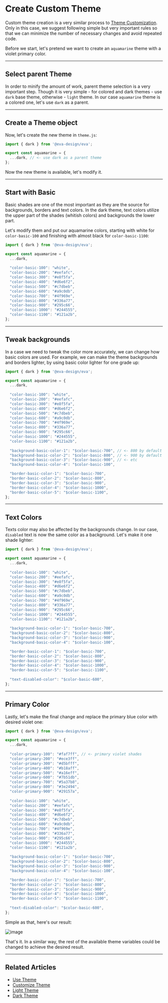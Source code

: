 # Create Custom Theme

Custom theme creation is a very similar process to [Theme Customization](design-system/customize-theme).
Only in this case, we suggest following simple but very important rules so that we can minimize the number of necessary changes 
and avoid repeated code.

Before we start, let's pretend we want to create an `aquamarine` theme with a violet primary color. 
<hr>

## Select parent Theme

In order to minify the amount of work, parent theme selection is a very important step.
Though it is very simple - for colored and dark themes - use `dark` base theme, otherwise - `light` theme.
In our case `aquamarine` theme is a colored one, let's use `dark` as a parent.

<hr>

## Create a Theme object

Now, let's create the new theme in `theme.js`:

```js
import { dark } from '@eva-design/eva';

export const aquamarine = {
  ...dark, // <- use dark as a parent theme
};

```

Now the new theme is available, let's modify it.
<hr>

## Start with Basic

Basic shades are one of the most important as they are the source for backgrounds, borders and text colors.
In the dark theme, text colors utilize the upper part of the shades (whitish colors)
and backgrounds the lower part.

Let's modify them and put our aquamarine colors, starting with white for `color-basic-100` and finishing with almost black
for `color-basic-1100`:

```js
import { dark } from '@eva-design/eva';

export const aquamarine = {
  ...dark,
  
  "color-basic-100": "white",
  "color-basic-200": "#eefafc",
  "color-basic-300": "#e8f5fa",
  "color-basic-400": "#d6e6f2",
  "color-basic-500": "#c7dbeb",
  "color-basic-600": "#a9c0db",
  "color-basic-700": "#4f969e",
  "color-basic-800": "#336a77",
  "color-basic-900": "#295c66",
  "color-basic-1000": "#244555",
  "color-basic-1100": "#121a2b",
};
```

<hr>

## Tweak backgrounds

In a case we need to tweak the color more accurately, we can change how basic colors are used.
For example, we can make the theme backgrounds and borders lighter, by using basic color lighter for one grade up:  

```js
import { dark } from '@eva-design/eva';

export const aquamarine = {
  ...dark,
  
  "color-basic-100": "white",
  "color-basic-200": "#eefafc",
  "color-basic-300": "#e8f5fa",
  "color-basic-400": "#d6e6f2",
  "color-basic-500": "#c7dbeb",
  "color-basic-600": "#a9c0db",
  "color-basic-700": "#4f969e",
  "color-basic-800": "#336a77",
  "color-basic-900": "#295c66",
  "color-basic-1000": "#244555",
  "color-basic-1100": "#121a2b",
  
  "background-basic-color-1": "$color-basic-700", // <- 800 by default
  "background-basic-color-2": "$color-basic-800", // <- 900 by default
  "background-basic-color-3": "$color-basic-900", // <- etc
  "background-basic-color-4": "$color-basic-100",

  "border-basic-color-1": "$color-basic-700",
  "border-basic-color-2": "$color-basic-800",
  "border-basic-color-3": "$color-basic-900",
  "border-basic-color-4": "$color-basic-1000",
  "border-basic-color-5": "$color-basic-1100",
};

```

<hr>

## Text Colors

Texts color may also be affected by the backgrounds change. In our case, `disabled` text is now the same
color as a background. Let's make it one shade lighter: 

```js
import { dark } from '@eva-design/eva';

export const aquamarine = {
  ...dark,
  
  "color-basic-100": "white",
  "color-basic-200": "#eefafc",
  "color-basic-300": "#e8f5fa",
  "color-basic-400": "#d6e6f2",
  "color-basic-500": "#c7dbeb",
  "color-basic-600": "#a9c0db",
  "color-basic-700": "#4f969e",
  "color-basic-800": "#336a77",
  "color-basic-900": "#295c66",
  "color-basic-1000": "#244555",
  "color-basic-1100": "#121a2b",
  
  "background-basic-color-1": "$color-basic-700",
  "background-basic-color-2": "$color-basic-800",
  "background-basic-color-3": "$color-basic-900",
  "background-basic-color-4": "$color-basic-100",

  "border-basic-color-1": "$color-basic-700",
  "border-basic-color-2": "$color-basic-800",
  "border-basic-color-3": "$color-basic-900",
  "border-basic-color-4": "$color-basic-1000",
  "border-basic-color-5": "$color-basic-1100",
  
  "text-disabled-color": "$color-basic-600",
};
```

<hr>

## Primary Color

Lastly, let's make the final change and replace the primary blue color with desired violet one:

```js
import { dark } from '@eva-design/eva';

export const aquamarine = {
  ...dark,
  
  "color-primary-100": "#faf7ff", // <- primary violet shades
  "color-primary-200": "#ece3ff",
  "color-primary-300": "#d5bfff",
  "color-primary-400": "#b18aff",
  "color-primary-500": "#a16eff",
  "color-primary-600": "#7b51db",
  "color-primary-700": "#5a37b8",
  "color-primary-800": "#3e2494",
  "color-primary-900": "#29157a",
  
  "color-basic-100": "white",
  "color-basic-200": "#eefafc",
  "color-basic-300": "#e8f5fa",
  "color-basic-400": "#d6e6f2",
  "color-basic-500": "#c7dbeb",
  "color-basic-600": "#a9c0db",
  "color-basic-700": "#4f969e",
  "color-basic-800": "#336a77",
  "color-basic-900": "#295c66",
  "color-basic-1000": "#244555",
  "color-basic-1100": "#121a2b",
  
  "background-basic-color-1": "$color-basic-700",
  "background-basic-color-2": "$color-basic-800",
  "background-basic-color-3": "$color-basic-900",
  "background-basic-color-4": "$color-basic-100",

  "border-basic-color-1": "$color-basic-700",
  "border-basic-color-2": "$color-basic-800",
  "border-basic-color-3": "$color-basic-900",
  "border-basic-color-4": "$color-basic-1000",
  "border-basic-color-5": "$color-basic-1100",
  
  "text-disabled-color": "$color-basic-600",
};

```
Simple as that, here's our result:

![image](assets/images/articles/design-system/aquamarine-theme.png)

That's it. In a similar way, the rest of the available theme variables could be changed to achieve the desired result.

<hr>

## Related Articles

- [Use Theme](design-system/use-theme-variables)
- [Customize Theme](design-system/customize-theme)
- [Light Theme](design-system/light-theme)
- [Dark Theme](design-system/dark-theme)
